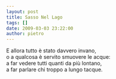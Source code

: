 ```yaml
---
layout: post
title: Sasso Nel Lago
tags: []
date: 2009-03-03 23:22:00
author: pietro
---
```

E allora tutto è stato davvero invano,<br/>o a qualcosa è servito smuovere le acque:<br/>a far vedere tutti quanti da più lontano,<br/>a far parlare chi troppo a lungo tacque.
